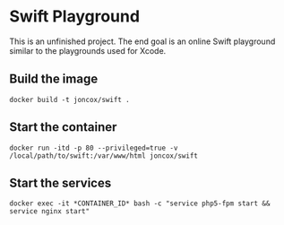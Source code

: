 # Swift Playground
This is an unfinished project. The end goal is an online Swift playground similar to the playgrounds used for Xcode.

## Build the image
`docker build -t joncox/swift .`

## Start the container
`docker run -itd -p 80 --privileged=true -v /local/path/to/swift:/var/www/html joncox/swift`

## Start the services
`docker exec -it *CONTAINER_ID* bash -c "service php5-fpm start && service nginx start"`
